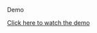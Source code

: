 Demo

[Click here to watch the demo](https://rawcdn.githack.com/Jordan99990/Boxing-Typer/main/Demo.mp4)
